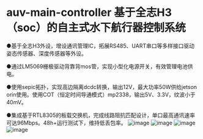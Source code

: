 # auv-main-controller 基于全志H3（soc）的自主式水下航行器控制系统                 

●基于全志H3外设，增设通讯管理IC，拓展RS485、UART串口等多样接口驱动姿态传感器、深度传感器等外设。

●通过LM5069栅极驱动背靠背mos管，实现小型化电源开关，有效管理电池供电。

●使用sepic拓扑，实现高边隔离dcdc转换，输出12V，最大功率50W供给jetson orin使用。使用COT（恒定时间导通模式）mp2338，输出5V、3.3V，纹波小于40mV。

●集成基于RTL8305的板载交换机，完成线路阻抗匹配设计，单口最高通讯速率可达96Mbps。48h+运行测试下，维持低丢包率。
![image](https://github.com/user-attachments/assets/43cc081b-a615-4391-b49c-448f040de9f0)
![image](https://github.com/user-attachments/assets/033e8e34-4a00-42a6-82f7-5b6d15f2ba7d)
![image](https://github.com/user-attachments/assets/f8f18a71-12dd-48b9-b2fc-7bc5c4b2fbf8)
![image](https://github.com/user-attachments/assets/b58c1013-02bd-4bc0-ae59-2cb390d42cea)

